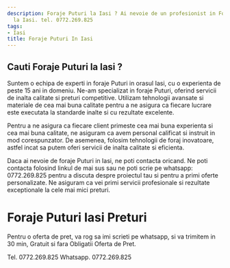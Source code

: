 ```yaml
---
description: Foraje Puturi la Iasi ? Ai nevoie de un profesionist in Foraje Puturi
  la Iasi. tel. 0772.269.825
tags:
- Iasi
title: Foraje Puturi In Iasi
---
```



## Cauti Foraje Puturi la Iasi ?

Suntem o echipa de experti in foraje Puturi in orasul Iasi, cu o experienta de peste 15 ani in domeniu. Ne-am specializat in foraje Puturi, oferind servicii de inalta calitate si preturi competitive. Utilizam tehnologii avansate si materiale de cea mai buna calitate pentru a ne asigura ca fiecare lucrare este executata la standarde inalte si cu rezultate excelente.

Pentru a ne asigura ca fiecare client primeste cea mai buna experienta si cea mai buna calitate, ne asiguram ca avem personal calificat si instruit in mod corespunzator. De asemenea, folosim tehnologii de foraj inovatoare, astfel incat sa putem oferi servicii de inalta calitate si eficienta.

Daca ai nevoie de foraje Puturi in Iasi, ne poti contacta oricand. Ne poti contacta folosind linkul de mai sus sau ne poti scrie pe whatsapp: 0772.269.825 pentru a discuta despre proiectul tau si pentru a primi oferte personalizate. Ne asiguram ca vei primi servicii profesionale si rezultate exceptionale la cele mai mici preturi.

# Foraje Puturi Iasi Preturi
Pentru o oferta de pret, va rog sa imi scrieti pe whatsapp, si va trimitem in 30 min, Gratuit si fara Obligatii Oferta de Pret.

Tel. 0772.269.825
Whatsapp. 0772.269.825